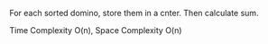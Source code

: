 For each sorted domino, store them in a cnter. Then calculate sum.


Time Complexity O(n), Space Complexity O(n)